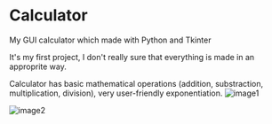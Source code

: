 # Calculator


My GUI calculator which made with Python and Tkinter

It's my first project, I don't really sure that everything is made in an approprite way.

Calculator has basic mathematical operations (addition, substraction, multiplication, division), very user-friendly exponentiation.
![image1](https://user-images.githubusercontent.com/78782373/115849318-7dc92e00-a444-11eb-842a-81d36372a2d8.PNG)


![image2](https://user-images.githubusercontent.com/78782373/115849334-81f54b80-a444-11eb-9081-e5701a1acbb3.PNG)


